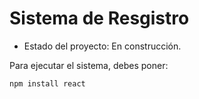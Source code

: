 <h1> Sistema de Resgistro</h1>

- Estado del proyecto: En construcción.

Para ejecutar el sistema, debes poner:

```npm install react```
